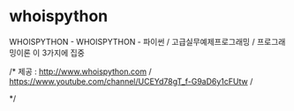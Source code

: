 # whoispython
WHOISPYTHON - WHOISPYTHON - 파이썬 / 고급실무예제프로그래밍 / 프로그래밍이론 이 3가지에 집중

/* 
제공 : http://www.whoispython.com / https://www.youtube.com/channel/UCEYd78gT_f-G9aD6y1cFUtw / 

*/
